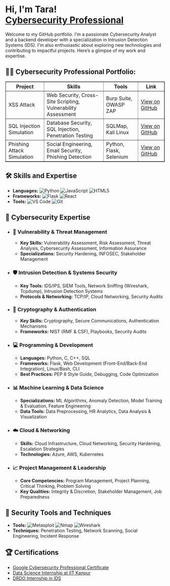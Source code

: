 <h1>Hi, I'm Tara! <br/><a href="https://github.com/KnownUser19"</a> <a href="https://www.linkedin.com/in/tarranikhitha/">Cybersecurity Professional</a></h1>

Welcome to my GitHub portfolio. I'm a passionate Cybersecurity Analyst and a backend developer with a specialization in Intrusion Detection Systems (IDS). I'm also enthusiastic about exploring new technologies and contributing to impactful projects. Here’s a glimpse of my work and expertise.

<h2>👨‍💻 Cybersecurity Professional Portfolio:</h2>

<table border="1" cellspacing="0" cellpadding="10">
  <tr>
    <th>Project</th>
    <th>Skills</th>
    <th>Tools</th>
    <th>Link</th>
  </tr>
  <tr>
    <td>XSS Attack</td>
    <td>Web Security, Cross-Site Scripting, Vulnerability Assessment</td>
    <td>Burp Suite, OWASP ZAP</td>
    <td><a href="https://github.com/yourgithub/XSS-Attack" target="_blank">View on GitHub</a></td>
  </tr>
  <tr>
    <td>SQL Injection Simulation</td>
    <td>Database Security, SQL Injection, Penetration Testing</td>
    <td>SQLMap, Kali Linux</td>
    <td><a href="https://github.com/yourgithub/SQL-Injection-Simulation" target="_blank">View on GitHub</a></td>
  </tr>
  <tr>
    <td>Phishing Attack Simulation</td>
    <td>Social Engineering, Email Security, Phishing Detection</td>
    <td>Python, Flask, Selenium</td>
    <td><a href="https://github.com/yourgithub/Phishing-Attack-Simulation" target="_blank">View on GitHub</a></td>
  </tr>
  <!-- Add more projects as needed -->
</table>



[instagram]:https://www.instagram.com/tara1_909/?hl=en
[linkedin]: https://www.linkedin.com/in/tarranikhitha/


## 🛠️ Skills and Expertise

- **Languages:** ![Python](https://img.shields.io/badge/-Python-3776AB?style=flat&logo=python&logoColor=white) ![JavaScript](https://img.shields.io/badge/-JavaScript-F7DF1E?style=flat&logo=javascript&logoColor=black) ![HTML5](https://img.shields.io/badge/-HTML5-E34F26?style=flat&logo=html5&logoColor=white)
- **Frameworks:** ![Flask](https://img.shields.io/badge/-Flask-000000?style=flat&logo=flask&logoColor=white) ![React](https://img.shields.io/badge/-React-61DAFB?style=flat&logo=react&logoColor=black)
- **Tools:** ![VS Code](https://img.shields.io/badge/-VS%20Code-007ACC?style=flat&logo=visual-studio-code&logoColor=white) ![Git](https://img.shields.io/badge/-Git-F05032?style=flat&logo=git&logoColor=white)

## 🚀 **Cybersecurity Expertise**

- ### **🔐 Vulnerability & Threat Management**
  - **Key Skills:** Vulnerability Assessment, Risk Assessment, Threat Analysis, Cybersecurity Assessment, Information Assurance
  - **Specializations:** Security Hardening, INFOSEC, Stakeholder Management

- ### **🛡️ Intrusion Detection & Systems Security**
  - **Key Tools:** IDS/IPS, SIEM Tools, Network Sniffing (Wireshark, Tcpdump), Intrusion Detection Systems
  - **Protocols & Networking:** TCP/IP, Cloud Networking, Security Audits

- ### **🔑 Cryptography & Authentication**
  - **Key Skills:** Cryptography, Secure Communications, Authentication Mechanisms
  - **Frameworks:** NIST (RMF & CSF), Playbooks, Security Audits

- ### **💻 Programming & Development**
  - **Languages:** Python, C, C++, SQL
  - **Frameworks:** Flask, Web Development (Front-End/Back-End Integration), Linux/Bash, CLI
  - **Best Practices:** PEP 8 Style Guide, Debugging, Code Optimization

- ### **📊 Machine Learning & Data Science**
  - **Specializations:** ML Algorithms, Anomaly Detection, Model Training & Evaluation, Feature Engineering
  - **Data Tools:** Data Preprocessing, HR Analytics, Data Analysis & Visualization

- ### **☁️ Cloud & Networking**
  - **Skills:** Cloud Infrastructure, Cloud Networking, Security Hardening, Escalation Strategies
  - **Technologies:** Azure, AWS, Kubernetes

- ### **📈 Project Management & Leadership**
  - **Core Competencies:** Program Management, Project Planning, Critical Thinking, Problem Solving
  - **Key Qualities:** Integrity & Discretion, Stakeholder Management, Job Preparedness



## 🔧 Security Tools and Techniques

- **Tools:** ![Metasploit](https://img.shields.io/badge/-Metasploit-7C3F2F?style=flat&logo=metasploit&logoColor=white) ![Nmap](https://img.shields.io/badge/-Nmap-000000?style=flat&logo=nmap&logoColor=white) ![Wireshark](https://img.shields.io/badge/-Wireshark-1679A7?style=flat&logo=wireshark&logoColor=white)
- **Techniques:** Penetration Testing, Network Scanning, Social Engineering, Incident Response


## 🏆 Certifications

- [Google Cybersecurity Professional Certificate](https://www.coursera.org/account/accomplishments/certificate/XYZ123)
- [Data Science Internship at IIT Kanpur](https://www.linkedin.com/in/tara-datascience)
- [DRDO Internship in IDS](https://www.linkedin.com/in/tara-drdo)


<!--
**KnownUser19/KnownUser19#** is a ✨ _special_ ✨ repository because its `README.md` (this file) appears on your GitHub profile.

Here are some ideas to get you started:

- 🔭 I’m currently working on ...
- 🌱 I’m currently learning ...
- 👯 I’m looking to collaborate on ...
- 🤔 I’m looking for help with ...
- 💬 Ask me about ...
- 📫 How to reach me: ...
- 😄 Pronouns: ...
- ⚡ Fun fact: ...
-->
